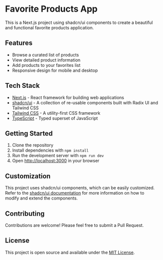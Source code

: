 # Favorite Products App

This is a Next.js project using shadcn/ui components to create a beautiful and functional favorite products application.

## Features

- Browse a curated list of products
- View detailed product information
- Add products to your favorites list
- Responsive design for mobile and desktop

## Tech Stack

- [Next.js](https://nextjs.org/) - React framework for building web applications
- [shadcn/ui](https://ui.shadcn.com/) - A collection of re-usable components built with Radix UI and Tailwind CSS
- [Tailwind CSS](https://tailwindcss.com/) - A utility-first CSS framework
- [TypeScript](https://www.typescriptlang.org/) - Typed superset of JavaScript

## Getting Started

1. Clone the repository
2. Install dependencies with `npm install`
3. Run the development server with `npm run dev`
4. Open [http://localhost:3000](http://localhost:3000) in your browser

## Customization

This project uses shadcn/ui components, which can be easily customized. Refer to the [shadcn/ui documentation](https://ui.shadcn.com/docs) for more information on how to modify and extend the components.

## Contributing

Contributions are welcome! Please feel free to submit a Pull Request.

## License

This project is open source and available under the [MIT License](LICENSE).